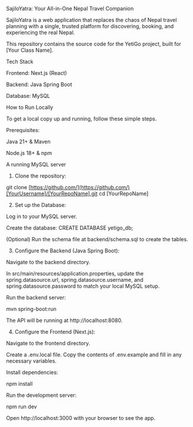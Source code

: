 SajiloYatra: Your All-in-One Nepal Travel Companion

SajiloYatra is a web application that replaces the chaos of Nepal travel planning with a single, trusted platform for discovering, booking, and experiencing the real Nepal.

This repository contains the source code for the YetiGo project, built for [Your Class Name].

Tech Stack

Frontend: Next.js (React)

Backend: Java Spring Boot

Database: MySQL

How to Run Locally

To get a local copy up and running, follow these simple steps.

Prerequisites:

Java 21+ & Maven

Node.js 18+ & npm

A running MySQL server

1. Clone the repository:

git clone [https://github.com/](https://github.com/)[YourUsername]/[YourRepoName].git
cd [YourRepoName]


2. Set up the Database:

Log in to your MySQL server.

Create the database: CREATE DATABASE yetigo_db;

(Optional) Run the schema file at backend/schema.sql to create the tables.

3. Configure the Backend (Java Spring Boot):

Navigate to the backend directory.

In src/main/resources/application.properties, update the spring.datasource.url, spring.datasource.username, and spring.datasource.password to match your local MySQL setup.

Run the backend server:

mvn spring-boot:run


The API will be running at http://localhost:8080.

4. Configure the Frontend (Next.js):

Navigate to the frontend directory.

Create a .env.local file. Copy the contents of .env.example and fill in any necessary variables.

Install dependencies:

npm install


Run the development server:

npm run dev


Open http://localhost:3000 with your browser to see the app.
